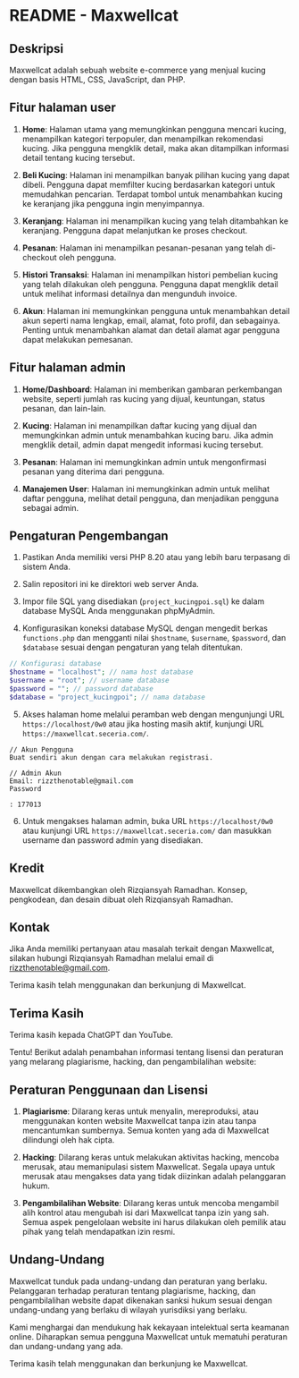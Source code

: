 # README - Maxwellcat

## Deskripsi

Maxwellcat adalah sebuah website e-commerce yang menjual kucing dengan basis HTML, CSS, JavaScript, dan PHP.

## Fitur halaman user

1. **Home**: Halaman utama yang memungkinkan pengguna mencari kucing, menampilkan kategori terpopuler, dan menampilkan rekomendasi kucing. Jika pengguna mengklik detail, maka akan ditampilkan informasi detail tentang kucing tersebut.

2. **Beli Kucing**: Halaman ini menampilkan banyak pilihan kucing yang dapat dibeli. Pengguna dapat memfilter kucing berdasarkan kategori untuk memudahkan pencarian. Terdapat tombol untuk menambahkan kucing ke keranjang jika pengguna ingin menyimpannya.

3. **Keranjang**: Halaman ini menampilkan kucing yang telah ditambahkan ke keranjang. Pengguna dapat melanjutkan ke proses checkout.

4. **Pesanan**: Halaman ini menampilkan pesanan-pesanan yang telah di-checkout oleh pengguna.

5. **Histori Transaksi**: Halaman ini menampilkan histori pembelian kucing yang telah dilakukan oleh pengguna. Pengguna dapat mengklik detail untuk melihat informasi detailnya dan mengunduh invoice.

6. **Akun**: Halaman ini memungkinkan pengguna untuk menambahkan detail akun seperti nama lengkap, email, alamat, foto profil, dan sebagainya. Penting untuk menambahkan alamat dan detail alamat agar pengguna dapat melakukan pemesanan.

## Fitur halaman admin

1. **Home/Dashboard**: Halaman ini memberikan gambaran perkembangan website, seperti jumlah ras kucing yang dijual, keuntungan, status pesanan, dan lain-lain.

2. **Kucing**: Halaman ini menampilkan daftar kucing yang dijual dan memungkinkan admin untuk menambahkan kucing baru. Jika admin mengklik detail, admin dapat mengedit informasi kucing tersebut.

3. **Pesanan**: Halaman ini memungkinkan admin untuk mengonfirmasi pesanan yang diterima dari pengguna.

4. **Manajemen User**: Halaman ini memungkinkan admin untuk melihat daftar pengguna, melihat detail pengguna, dan menjadikan pengguna sebagai admin.

## Pengaturan Pengembangan

1. Pastikan Anda memiliki versi PHP 8.20 atau yang lebih baru terpasang di sistem Anda.

2. Salin repositori ini ke direktori web server Anda.

3. Impor file SQL yang disediakan (`project_kucingpoi.sql`) ke dalam database MySQL Anda menggunakan phpMyAdmin.

4. Konfigurasikan koneksi database MySQL dengan mengedit berkas `functions.php` dan mengganti nilai `$hostname`, `$username`, `$password`, dan `$database` sesuai dengan pengaturan yang telah ditentukan.

```php
// Konfigurasi database
$hostname = "localhost"; // nama host database
$username = "root"; // username database
$password = ""; // password database
$database = "project_kucingpoi"; // nama database
```

5. Akses halaman home melalui peramban web dengan mengunjungi URL `https://localhost/0w0` atau jika hosting masih aktif, kunjungi URL `https://maxwellcat.seceria.com/`.

```user
// Akun Pengguna
Buat sendiri akun dengan cara melakukan registrasi.

// Admin Akun
Email: rizzthenotable@gmail.com
Password

: 177013
```

6. Untuk mengakses halaman admin, buka URL `https://localhost/0w0` atau kunjungi URL `https://maxwellcat.seceria.com/` dan masukkan username dan password admin yang disediakan.

## Kredit

Maxwellcat dikembangkan oleh Rizqiansyah Ramadhan. Konsep, pengkodean, dan desain dibuat oleh Rizqiansyah Ramadhan.

## Kontak

Jika Anda memiliki pertanyaan atau masalah terkait dengan Maxwellcat, silakan hubungi Rizqiansyah Ramadhan melalui email di rizzthenotable@gmail.com.

Terima kasih telah menggunakan dan berkunjung di Maxwellcat.

## Terima Kasih

Terima kasih kepada ChatGPT dan YouTube.

Tentu! Berikut adalah penambahan informasi tentang lisensi dan peraturan yang melarang plagiarisme, hacking, dan pengambilalihan website:

## Peraturan Penggunaan dan Lisensi

1. **Plagiarisme**: Dilarang keras untuk menyalin, mereproduksi, atau menggunakan konten website Maxwellcat tanpa izin atau tanpa mencantumkan sumbernya. Semua konten yang ada di Maxwellcat dilindungi oleh hak cipta.

2. **Hacking**: Dilarang keras untuk melakukan aktivitas hacking, mencoba merusak, atau memanipulasi sistem Maxwellcat. Segala upaya untuk merusak atau mengakses data yang tidak diizinkan adalah pelanggaran hukum.

3. **Pengambilalihan Website**: Dilarang keras untuk mencoba mengambil alih kontrol atau mengubah isi dari Maxwellcat tanpa izin yang sah. Semua aspek pengelolaan website ini harus dilakukan oleh pemilik atau pihak yang telah mendapatkan izin resmi.

## Undang-Undang

Maxwellcat tunduk pada undang-undang dan peraturan yang berlaku. Pelanggaran terhadap peraturan tentang plagiarisme, hacking, dan pengambilalihan website dapat dikenakan sanksi hukum sesuai dengan undang-undang yang berlaku di wilayah yurisdiksi yang berlaku.

Kami menghargai dan mendukung hak kekayaan intelektual serta keamanan online. Diharapkan semua pengguna Maxwellcat untuk mematuhi peraturan dan undang-undang yang ada.

Terima kasih telah menggunakan dan berkunjung ke Maxwellcat.
